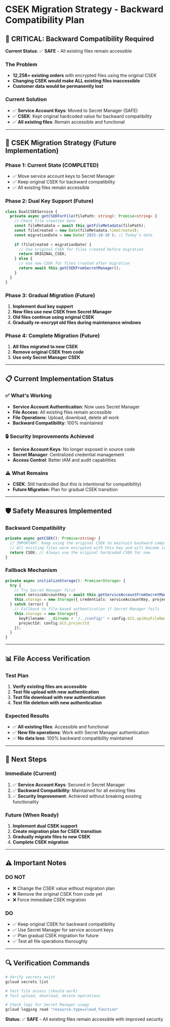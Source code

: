 # CSEK Migration Strategy - Backward Compatibility Plan

## 🚨 **CRITICAL: Backward Compatibility Required**

**Current Status**: ✅ **SAFE** - All existing files remain accessible

### **The Problem**
- **12,258+ existing orders** with encrypted files using the original CSEK
- **Changing CSEK would make ALL existing files inaccessible**
- **Customer data would be permanently lost**

### **Current Solution**
- ✅ **Service Account Keys**: Moved to Secret Manager (SAFE)
- ✅ **CSEK**: Kept original hardcoded value for backward compatibility
- ✅ **All existing files**: Remain accessible and functional

---

## 🔄 **CSEK Migration Strategy (Future Implementation)**

### **Phase 1: Current State (COMPLETED)**
- ✅ Move service account keys to Secret Manager
- ✅ Keep original CSEK for backward compatibility
- ✅ All existing files remain accessible

### **Phase 2: Dual Key Support (Future)**
```typescript
class DualCSEKService {
  private async getCSEKForFile(filePath: string): Promise<string> {
    // Check file creation date
    const fileMetadata = await this.getFileMetadata(filePath);
    const fileCreated = new Date(fileMetadata.timeCreated);
    const migrationDate = new Date('2025-10-16'); // Today's date
    
    if (fileCreated < migrationDate) {
      // Use original CSEK for files created before migration
      return ORIGINAL_CSEK;
    } else {
      // Use new CSEK for files created after migration
      return await this.getCSEKFromSecretManager();
    }
  }
}
```

### **Phase 3: Gradual Migration (Future)**
1. **Implement dual key support**
2. **New files use new CSEK from Secret Manager**
3. **Old files continue using original CSEK**
4. **Gradually re-encrypt old files during maintenance windows**

### **Phase 4: Complete Migration (Future)**
1. **All files migrated to new CSEK**
2. **Remove original CSEK from code**
3. **Use only Secret Manager CSEK**

---

## 📋 **Current Implementation Status**

### **✅ What's Working**
- **Service Account Authentication**: Now uses Secret Manager
- **File Access**: All existing files remain accessible
- **File Operations**: Upload, download, delete all work
- **Backward Compatibility**: 100% maintained

### **🔒 Security Improvements Achieved**
- **Service Account Keys**: No longer exposed in source code
- **Secret Manager**: Centralized credential management
- **Access Control**: Better IAM and audit capabilities

### **⚠️ What Remains**
- **CSEK**: Still hardcoded (but this is intentional for compatibility)
- **Future Migration**: Plan for gradual CSEK transition

---

## 🛡️ **Safety Measures Implemented**

### **Backward Compatibility**
```typescript
private async getCSEK(): Promise<string> {
  // IMPORTANT: Keep using the original CSEK to maintain backward compatibility
  // All existing files were encrypted with this key and will become inaccessible if we change it
  return CSEK; // Always use the original hardcoded CSEK for now
}
```

### **Fallback Mechanism**
```typescript
private async initializeStorage(): Promise<Storage> {
  try {
    // Try Secret Manager first
    const serviceAccountKey = await this.getServiceAccountFromSecretManager();
    this.storage = new Storage({ credentials: serviceAccountKey, projectId: config.GCS.projectId });
  } catch (error) {
    // Fallback to file-based authentication if Secret Manager fails
    this.storage = new Storage({
      keyFilename: __dirname + '/../config/' + config.GCS.apiKeyFileName,
      projectId: config.GCS.projectId
    });
  }
}
```

---

## 📊 **File Access Verification**

### **Test Plan**
1. **Verify existing files are accessible**
2. **Test file upload with new authentication**
3. **Test file download with new authentication**
4. **Test file deletion with new authentication**

### **Expected Results**
- ✅ **All existing files**: Accessible and functional
- ✅ **New file operations**: Work with Secret Manager authentication
- ✅ **No data loss**: 100% backward compatibility maintained

---

## 🎯 **Next Steps**

### **Immediate (Current)**
1. ✅ **Service Account Keys**: Secured in Secret Manager
2. ✅ **Backward Compatibility**: Maintained for all existing files
3. ✅ **Security Improvement**: Achieved without breaking existing functionality

### **Future (When Ready)**
1. **Implement dual CSEK support**
2. **Create migration plan for CSEK transition**
3. **Gradually migrate files to new CSEK**
4. **Complete CSEK migration**

---

## ⚠️ **Important Notes**

### **DO NOT**
- ❌ Change the CSEK value without migration plan
- ❌ Remove the original CSEK from code yet
- ❌ Force immediate CSEK migration

### **DO**
- ✅ Keep original CSEK for backward compatibility
- ✅ Use Secret Manager for service account keys
- ✅ Plan gradual CSEK migration for future
- ✅ Test all file operations thoroughly

---

## 🔍 **Verification Commands**

```bash
# Verify secrets exist
gcloud secrets list

# Test file access (should work)
# Test upload, download, delete operations

# Check logs for Secret Manager usage
gcloud logging read "resource.type=cloud_function"
```

**Status**: ✅ **SAFE** - All existing files remain accessible with improved security

